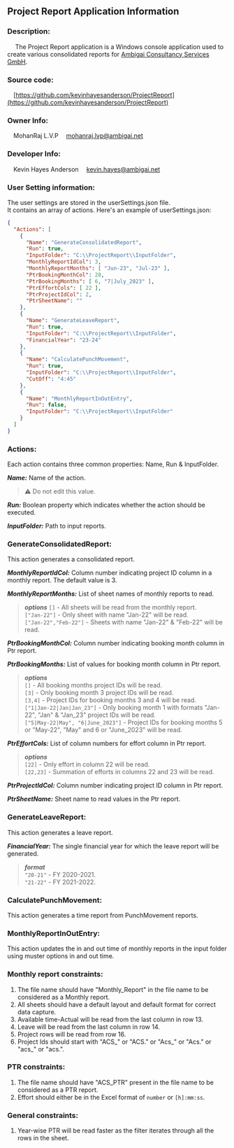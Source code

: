 ## Project Report Application Information
### Description:
&emsp; The Project Report application is a Windows console application used to create various consolidated reports for [Ambigai Consultancy Services GmbH](https://www.ambigai.net/).
### Source code:
&emsp;[https://github.com/kevinhayesanderson/ProjectReport](https://github.com/kevinhayesanderson/ProjectReport)

### Owner Info: 
&emsp;MohanRaj L.V.P 
&emsp;[mohanraj.lvp@ambigai.net](mailto:mohanraj.lvp@ambigai.net)
 
### Developer Info:
&emsp;Kevin Hayes Anderson
&emsp;[kevin.hayes@ambigai.net](mailto:kevin.hayes@ambigai.net)
 
 
### User Setting information:
The user settings are stored in the userSettings.json file.<br/>
It contains an array of actions.
Here's an example of userSettings.json:
```json
{
  "Actions": [
    {
      "Name": "GenerateConsolidatedReport",
      "Run": true,
      "InputFolder": "C:\\ProjectReport\\InputFolder",
      "MonthlyReportIdCol": 3,
      "MonthlyReportMonths": [ "Jun-23", "Jul-23" ],
      "PtrBookingMonthCol": 28,
      "PtrBookingMonths": [ 6, "7|July_2023" ],
      "PtrEffortCols": [ 22 ],
      "PtrProjectIdCol": 2,
      "PtrSheetName": ""
    },
    {
      "Name": "GenerateLeaveReport",
      "Run": true,
      "InputFolder": "C:\\ProjectReport\\InputFolder",
      "FinancialYear": "23-24"
    },
    {
      "Name": "CalculatePunchMovement",
      "Run": true,
      "InputFolder": "C:\\ProjectReport\\InputFolder",
      "CutOff": "4:45"
    },
    {
      "Name": "MonthlyReportInOutEntry",
      "Run": false,
      "InputFolder": "C:\\ProjectReport\\InputFolder"
    }
  ]
}
```
### Actions:
Each action contains three common properties: Name, Run & InputFolder.
 
***Name:***
Name of the action. 
> :warning: Do not edit this value.
 
***Run:***
Boolean property which indicates whether the action should be executed. 
 
***InputFolder:***
Path to input reports. 
 
### GenerateConsolidatedReport:
This action generates a consolidated report.
 
***MonthlyReportIdCol:***
Column number indicating project ID column in a monthly report.
The default value is 3.
 
***MonthlyReportMonths:***
List of sheet names of monthly reports to read.
>***options***
> `[]` - All sheets will be read from the monthly report.  
> `["Jan-22"]` - Only sheet with name "Jan-22" will be read.  
> `["Jan-22","Feb-22"]` - Sheets with name "Jan-22" & "Feb-22" will be read.
 
***PtrBookingMonthCol:***
Column number indicating booking month column in Ptr report.
 
***PtrBookingMonths:***
List of values for booking month column in Ptr report.
> ***options***  
> `[]` - All booking months project IDs will be read.  
> `[3]` - Only booking month 3 project IDs will be read.  
> `[3,4]` - Project IDs for booking months 3 and 4 will be read.  
> `["1|Jan-22|Jan|Jan_23"]` - Only booking month 1 with formats "Jan-22", "Jan" & "Jan_23" project IDs will be read.  
> `["5|May-22|May", "6|June_2023"]` - Project IDs for booking months 5 or "May-22", "May" and 6 or "June_2023" will be read.
 
***PtrEffortCols:***
List of column numbers for effort column in Ptr report.
> ***options***  
> `[22]` - Only effort in column 22 will be read.  
> `[22,23]` - Summation of efforts in columns 22 and 23 will be read.
 
***PtrProjectIdCol:***
Column number indicating project ID column in Ptr report.
 
***PtrSheetName:***
Sheet name to read values in the Ptr report.
 
### GenerateLeaveReport:
This action generates a leave report.
 
***FinancialYear:***
The single financial year for which the leave report will be generated.
> ***format***  
> `"20-21"` - FY 2020-2021.  
> `"21-22"` - FY 2021-2022.
 
### CalculatePunchMovement:
This action generates a time report from PunchMovement reports.
 
### MonthlyReportInOutEntry:
This action updates the in and out time of monthly reports in the input folder using muster options in and out time.

### Monthly report constraints:
 
1. The file name should have "Monthly_Report" in the file name to be considered as a Monthly report.
2. All sheets should have a default layout and default format for correct data capture.
3. Available time-Actual will be read from the last column in row 13.
4. Leave will be read from the last column in row 14.
5. Project rows will be read from row 16.
6. Project Ids should start with "ACS\_" or "ACS." or "Acs\_" or "Acs." or "acs\_" or "acs.".
 
### PTR constraints:
 
1. The file name should have "ACS_PTR" present in the file name to be considered as a PTR report.
2. Effort should either be in the Excel format of `number` or `[h]:mm:ss`.
 
### General constraints:
 
1. Year-wise PTR will be read faster as the filter iterates through all the rows in the sheet.
<br/><br/>
